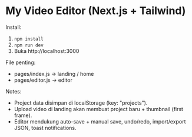 # My Video Editor (Next.js + Tailwind)

Install:
1. `npm install`
2. `npm run dev`
3. Buka http://localhost:3000

File penting:
- pages/index.js → landing / home
- pages/editor.js → editor

Notes:
- Project data disimpan di localStorage (key: "projects").
- Upload video di landing akan membuat project baru + thumbnail (first frame).
- Editor mendukung auto-save + manual save, undo/redo, import/export JSON, toast notifications.
